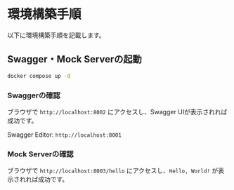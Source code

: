 # 環境構築手順
以下に環境構築手順を記載します。

## Swagger・Mock Serverの起動
```bash
docker compose up -d
```

### Swaggerの確認
ブラウザで `http://localhost:8002` にアクセスし、Swagger UIが表示されれば成功です。

Swagger Editor: `http://localhost:8001`

### Mock Serverの確認
ブラウザで `http://localhost:8003/hello` にアクセスし、`Hello, World!` が表示されれば成功です。

